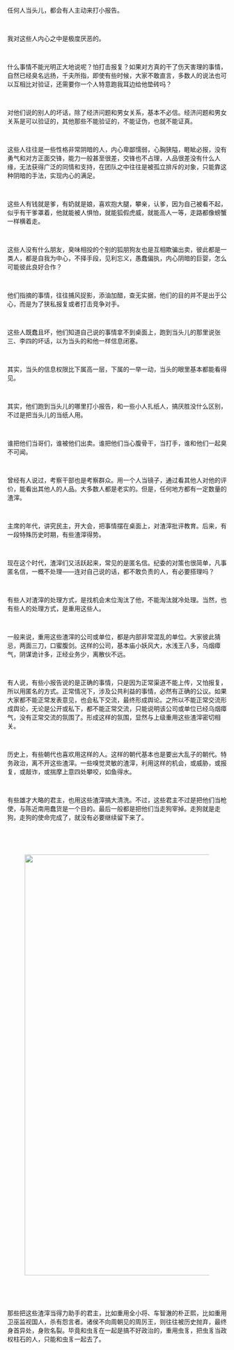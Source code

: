 <p data-pid="jSFI-__m">任何人当头儿，都会有人主动来打小报告。<br></p><p><br></p><p data-pid="a6yLjbeD">我对这些人内心之中是极度厌恶的。</p><p><br></p><p data-pid="2W-aAB49">什么事情不能光明正大地说呢？怕打击报复？如果对方真的干了伤天害理的事情，自然已经臭名远扬，千夫所指，即使有些时候，大家不敢直言，多数人的说法也可以互相比对验证，还需要你一个人特意跑我耳边给他垫砖吗？</p><p><br></p><p data-pid="cWTsZ9e8">对他们说的别人的坏话，除了经济问题和男女关系，基本不必信。经济问题和男女关系是可以验证的，其他那些不能验证的，不能证伪，也就不能证真。</p><p><br></p><p data-pid="x_SlHmE5">这些人往往是一些性格非常阴暗的人，内心卑鄙懦弱，心胸狭隘，睚眦必报，没有勇气和对方正面交锋，能力一般甚至很差，交锋也不占理，人品很差没有什么人缘，无法获得广泛的同情和支持，在团队之中往往是被孤立排斥的对象，只能靠这种阴暗的手法，实现内心的满足。</p><p><br></p><p data-pid="boplWMn7">这些人有钱就是爹，有奶就是娘，喜欢抱大腿，攀亲，认爹，因为自己被看不起，似乎有干爹罩着，他就能被人惧怕，就能狐假虎威，就能高人一等，走路都像螃蟹一样横着走。</p><p><br></p><p data-pid="HeUZnOfz">这些人没有什么朋友，臭味相投的个别的狐朋狗友也是互相欺骗出卖，彼此都是一类人，都是自我为中心，不择手段，见利忘义，愚蠢偏执，内心阴暗的巨婴，怎么可能彼此良好合作？</p><p><br></p><p data-pid="mHLTygcD">他们指摘的事情，往往捕风捉影，添油加醋，查无实据，他们的目的并不是出于公心，而是为了狭私报复或者打击竞争对手。</p><p><br></p><p data-pid="epOq2dOQ">这些人既蠢且坏，他们知道自己说的事情拿不到桌面上，跑到当头儿的那里说张三、李四的坏话，以为当头的和他一样信息闭塞。</p><p><br></p><p data-pid="umIwlvRu">其实，当头的信息权限比下属高一层，下属的一举一动，当头的眼里基本都能看得见。</p><p><br></p><p data-pid="kVGitLm4">其实，他们跑到当头儿的哪里打小报告，和一些小人扎纸人，搞厌胜没什么区别，不过是把当头儿的当纸人用。</p><p><br></p><p data-pid="R8uwhCWs">谁把他们当哥们，谁被他们出卖。谁把他们当心腹骨干，当打手，谁和他们一起臭不可闻。</p><p><br></p><p data-pid="jkvviDJP">曾经有人说过，考察干部也是考察群众。用一个人当镜子，通过看其他人对他的评价，能看出其他人的人品。大多数人都是老实的。但是，任何地方都有一定数量的渣滓。</p><p><br></p><p data-pid="zvG8tR33">主席的年代，讲究民主，开大会，把事情摆在桌面上，对渣滓批评教育。后来，有一段特殊历史时期，有些渣滓得势。</p><p><br></p><p data-pid="t9uY6tce">现在这个时代，渣滓们又活跃起来，常见的是匿名信。纪委的对策也很简单，凡事匿名信，一概不处理——连对自己说的话，都不敢负责的人，有必要搭理吗？</p><p><br></p><p data-pid="FRf9mPmp">有些人对渣滓的处理方式，是找机会末位淘汰了他，不能淘汰就冷处理。当然，也有些人的处理方式，是重用这些人。</p><p><br></p><p data-pid="ynCIy0v4">一般来说，重用这些渣滓的公司或单位，都是内部非常混乱的单位。大家彼此猜忌，两面三刀，口蜜腹剑。这样的公司，基本庙小妖风大，水浅王八多，乌烟瘴气，阴谋诡计多，正经业务少，离散伙不远。</p><p><br></p><p data-pid="oxjnZ6Ii">有人说，有些小报告说的是正确的事情，只是因为正常渠道不能上传，又怕报复，所以用匿名的方式。正常情况下，涉及公共利益的事情，必然有正确的公议。如果大家都不能正常发表意见，也会私下交流，最终形成舆论。之所以不能正常交流形成舆论，无论是公开或私下，都不能正常交流，只能说明该公司或单位已经乌烟瘴气，没有正常交流的氛围了。形成这样的氛围，显然与上级重用这些渣滓密切相关。</p><p><br></p><p data-pid="I3Hd0rVP">历史上，有些朝代也喜欢用这样的人。这样的朝代基本也是要出大乱子的朝代。特务政治，离不开这些渣滓。一些嗅觉灵敏的渣滓，利用这样的机会，或威胁，或报复，或敲诈，或揣摩上意四处攀咬，如鱼得水。</p><p><br></p><p data-pid="TmiS9SkJ">有些雄才大略的君主，也用这些渣滓搞大清洗。不过，这些君主不过是把他们当枪使，与陈近南用蠢货是一个目的。最后一般都是把他们当走狗宰掉。走狗就是走狗，走狗的使命完成了，就没有必要继续留下来了。</p><p><br></p><p><br></p><figure data-size="normal"><img src="https://picx.zhimg.com/v2-4dd949820a185c7527c2cb5cfa720968_720w.jpg?source=d16d100b" data-caption="" data-size="normal" data-rawwidth="967" data-rawheight="859" class="origin_image zh-lightbox-thumb" width="967" data-original="https://pica.zhimg.com/v2-4dd949820a185c7527c2cb5cfa720968_720w.jpg?source=d16d100b"></figure><p><br></p><p><br></p><p data-pid="iVtBkDT7">那些把这些渣滓当得力助手的君主，比如重用全小将、车智澈的朴正熙，比如重用卫巫监视国人，杀有怨言者。诸侯不向周朝见的周厉王，则往往被历史抛弃，最终身首异处，身败名裂。毕竟和虫豸在一起是搞不好政治的，重用虫豸，把虫豸当政权柱石的人，只能和虫豸一起去了。</p>